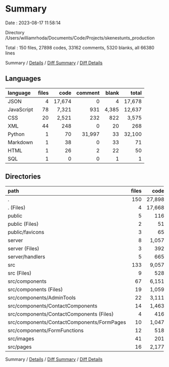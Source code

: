 # Summary

Date : 2023-08-17 11:58:14

Directory /Users/williamrhoda/Documents/Code/Projects/skenestunts_production

Total : 150 files,  27898 codes, 33162 comments, 5320 blanks, all 66380 lines

Summary / [Details](details.md) / [Diff Summary](diff.md) / [Diff Details](diff-details.md)

## Languages
| language | files | code | comment | blank | total |
| :--- | ---: | ---: | ---: | ---: | ---: |
| JSON | 4 | 17,674 | 0 | 4 | 17,678 |
| JavaScript | 78 | 7,321 | 931 | 4,385 | 12,637 |
| CSS | 20 | 2,521 | 232 | 822 | 3,575 |
| XML | 44 | 248 | 0 | 20 | 268 |
| Python | 1 | 70 | 31,997 | 33 | 32,100 |
| Markdown | 1 | 38 | 0 | 33 | 71 |
| HTML | 1 | 26 | 2 | 22 | 50 |
| SQL | 1 | 0 | 0 | 1 | 1 |

## Directories
| path | files | code | comment | blank | total |
| :--- | ---: | ---: | ---: | ---: | ---: |
| . | 150 | 27,898 | 33,162 | 5,320 | 66,380 |
| . (Files) | 4 | 17,668 | 0 | 36 | 17,704 |
| public | 5 | 116 | 2 | 26 | 144 |
| public (Files) | 2 | 51 | 2 | 23 | 76 |
| public/favicons | 3 | 65 | 0 | 3 | 68 |
| server | 8 | 1,057 | 32,178 | 708 | 33,943 |
| server (Files) | 3 | 392 | 32,033 | 201 | 32,626 |
| server/handlers | 5 | 665 | 145 | 507 | 1,317 |
| src | 133 | 9,057 | 982 | 4,550 | 14,589 |
| src (Files) | 9 | 528 | 38 | 275 | 841 |
| src/components | 67 | 6,151 | 719 | 3,231 | 10,101 |
| src/components (Files) | 19 | 1,059 | 191 | 668 | 1,918 |
| src/components/AdminTools | 22 | 3,111 | 305 | 1,544 | 4,960 |
| src/components/ContactComponents | 14 | 1,463 | 175 | 728 | 2,366 |
| src/components/ContactComponents (Files) | 4 | 416 | 63 | 248 | 727 |
| src/components/ContactComponents/FormPages | 10 | 1,047 | 112 | 480 | 1,639 |
| src/components/FormFunctions | 12 | 518 | 48 | 291 | 857 |
| src/images | 41 | 201 | 0 | 18 | 219 |
| src/pages | 16 | 2,177 | 225 | 1,026 | 3,428 |

Summary / [Details](details.md) / [Diff Summary](diff.md) / [Diff Details](diff-details.md)